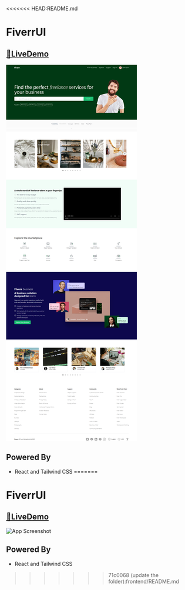 <<<<<<< HEAD:README.md

# FiverrUI




## [🔗LiveDemo](https://fiverruii.netlify.app) 


![App Screenshot](/public/app.png)


## Powered By
 - React and Tailwind CSS
=======

# FiverrUI




## [🔗LiveDemo](https://fiverruii.netlify.app) 


![App Screenshot](/app.png)


## Powered By
 - React and Tailwind CSS
>>>>>>> 71c0068 (update the folder):frontend/README.md
